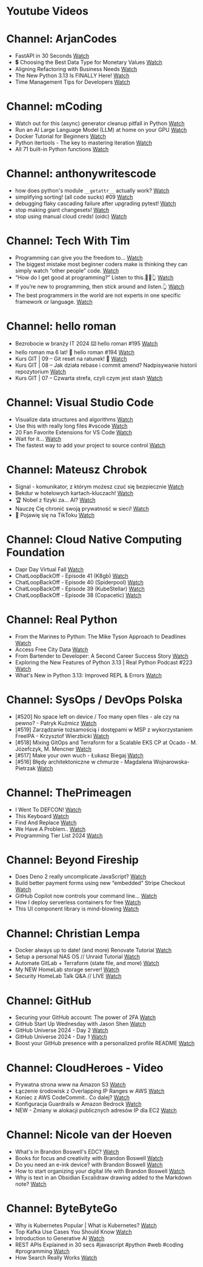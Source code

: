 
Youtube Videos
==============

# Channel: ArjanCodes
  
 - FastAPI in 30 Seconds  [Watch](https://youtu.be/lX_G0l9jU94)  
 - 💲 Choosing the Best Data Type for Monetary Values  [Watch](https://youtu.be/J_iTz2C1c-Y)  
 - Aligning Refactoring with Business Needs  [Watch](https://youtu.be/kdWgmxxVDd0)  
 - The New Python 3.13 Is FINALLY Here!  [Watch](https://youtu.be/eUDGlxu_-ic)  
 - Time Management Tips for Developers  [Watch](https://youtu.be/bgwg-dTIdMs)
# Channel: mCoding
  
 - Watch out for this (async) generator cleanup pitfall in Python  [Watch](https://youtu.be/N56Jrqc7SBk)  
 - Run an AI Large Language Model (LLM) at home on your GPU  [Watch](https://youtu.be/RejIVgfER-4)  
 - Docker Tutorial for Beginners  [Watch](https://youtu.be/b0HMimUb4f0)  
 - Python itertools - The key to mastering iteration  [Watch](https://youtu.be/1p7xa_BHYDs)  
 - All 71 built-in Python functions  [Watch](https://youtu.be/7Qu_KXc7xSI)
# Channel: anthonywritescode
  
 - how does python's module `__getattr__` actually work?  [Watch](https://youtu.be/K1-wYUSQoF8)  
 - simplifying sorting! (all code sucks) #09  [Watch](https://youtu.be/VEG2kj87Uxw)  
 - debugging flaky cascading failure after upgrading pytest!  [Watch](https://youtu.be/zyZXdvJgGPM)  
 - stop making giant changesets!  [Watch](https://youtu.be/Gu6XrmfwivI)  
 - stop using manual cloud creds! (oidc)  [Watch](https://youtu.be/YCGb7RP960E)
# Channel: Tech With Tim
  
 - Programming can give you the freedom to...  [Watch](https://youtu.be/wgnsowoEnwE)  
 - The biggest mistake most beginner coders make is thinking they can simply watch “other people” code.  [Watch](https://youtu.be/zpn-b0Y-tpo)  
 - “How do I get good at programming?” Listen to this.👨‍💻👆  [Watch](https://youtu.be/fMKnVlCtT9w)  
 - If you’re new to programming, then stick around and listen.👆  [Watch](https://youtu.be/8Wq8NZGurfU)  
 - The best programmers in the world are not experts in one specific framework or language.  [Watch](https://youtu.be/3QTOavyl2DU)
# Channel: hello roman
  
 - Bezrobocie w branży IT 2024 ⌨️ hello roman #195  [Watch](https://youtu.be/3A0h9uNj0Z4)  
 - hello roman ma 6 lat!  🎉  hello roman #194  [Watch](https://youtu.be/2VcweF4sVRE)  
 - Kurs GIT | 09 – Git reset na ratunek! 🛟  [Watch](https://youtu.be/vri36csppEY)  
 - Kurs GIT | 08 – Jak działa rebase i commit amend? Nadpisywanie historii repozytorium  [Watch](https://youtu.be/4GKI4Gz97TE)  
 - Kurs GIT | 07 – Czwarta strefa, czyli czym jest stash  [Watch](https://youtu.be/T9n2tF60cY0)
# Channel: Visual Studio Code
  
 - Visualize data structures and algorithms  [Watch](https://youtu.be/uehCDW1fxUw)  
 - Use this with really long files #vscode  [Watch](https://youtu.be/dbGu7SiFL50)  
 - 20 Fan Favorite Extensions for VS Code  [Watch](https://youtu.be/mI5My0cBTv4)  
 - Wait for it...  [Watch](https://youtu.be/TjvTvrJYt1A)  
 - The fastest way to add your project to source control  [Watch](https://youtu.be/FNJys9GkTAY)
# Channel: Mateusz Chrobok
  
 - Signal - komunikator, z którym możesz czuć się bezpiecznie  [Watch](https://youtu.be/iwB_zC51KlY)  
 - Bekdur w hotelowych kartach-kluczach!  [Watch](https://youtu.be/-EA6F9BkSMQ)  
 - 🏆 Nobel z fizyki za… AI?  [Watch](https://youtu.be/Bf-v0cstZwg)  
 - Nauczę Cię chronić swoją prywatność w sieci!  [Watch](https://youtu.be/rMgll5bpPS0)  
 - 🤳 Pojawię się na TikToku  [Watch](https://youtu.be/DGEZZtysMfc)
# Channel: Cloud Native Computing Foundation
  
 - Dapr Day Virtual Fall  [Watch](https://youtu.be/9pjpDmIT-S0)  
 - ChatLoopBackOff - Episode 41 (K8gb)  [Watch](https://youtu.be/tKUNI6E1_7c)  
 - ChatLoopBackOff - Episode 40 (Spiderpool)  [Watch](https://youtu.be/GiCOnFCwRno)  
 - ChatLoopBackOff - Episode 39 (KubeStellar)  [Watch](https://youtu.be/fZJewWN29EE)  
 - ChatLoopBackOff - Episode 38 (Copacetic)  [Watch](https://youtu.be/8eBaDvNQckY)
# Channel: Real Python
  
 - From the Marines to Python: The Mike Tyson Approach to Deadlines  [Watch](https://youtu.be/Wn_clqsplMQ)  
 - Access Free City Data  [Watch](https://youtu.be/s-Jv-qW8IAU)  
 - From Bartender to Developer: A Second Career Success Story  [Watch](https://youtu.be/ZNXVsi-Yptc)  
 - Exploring the New Features of Python 3.13 | Real Python Podcast #223  [Watch](https://youtu.be/3FrQf3yp8tE)  
 - What's New in Python 3.13: Improved REPL & Errors  [Watch](https://youtu.be/vBqP_xCdTPg)
# Channel: SysOps / DevOps Polska
  
 - [#520] No space left on device / Too many open files - ale czy na pewno? - Patryk Kuźmicz  [Watch](https://youtu.be/mhoB8ZSUbbw)  
 - [#519] Zarządzanie tożsamością i dostępami w MSP z wykorzystaniem FreeIPA - Krzysztof Wierzbicki  [Watch](https://youtu.be/Gu0ziZbrlmY)  
 - [#518] Mixing GitOps and Terraform for a Scalable EKS CP at Ocado - M. Józefczyk, M. Mencner  [Watch](https://youtu.be/Bgkd07dxaBA)  
 - [#517] Make your own wuch - Łukasz Biegaj  [Watch](https://youtu.be/-czhK508ABc)  
 - [#516] Błędy architektoniczne w chmurze - Magdalena Wojnarowska-Pietrzak  [Watch](https://youtu.be/rp2kFFfk2Hc)
# Channel: ThePrimeagen
  
 - I Went To DEFCON!  [Watch](https://youtu.be/GwcFxTuMYmU)  
 - This Keyboard  [Watch](https://youtu.be/dhuX9t2j5Hc)  
 - Find And Replace  [Watch](https://youtu.be/v2a6Nv7RSd0)  
 - We Have A Problem..  [Watch](https://youtu.be/1-0r90bm6CE)  
 - Programming Tier List 2024  [Watch](https://youtu.be/c3yRbrYIUeo)
# Channel: Beyond Fireship
  
 - Does Deno 2 really uncomplicate JavaScript?  [Watch](https://youtu.be/8IHhvkaVqVE)  
 - Build better payment forms using new “embedded” Stripe Checkout  [Watch](https://youtu.be/7WFXl4-aCxs)  
 - GitHub Copilot now controls your command line...  [Watch](https://youtu.be/P8MfgV9us4o)  
 - How I deploy serverless containers for free  [Watch](https://youtu.be/cw34KMPSt4k)  
 - This UI component library is mind-blowing  [Watch](https://youtu.be/RPa3_AD1_Vs)
# Channel: Christian Lempa
  
 - Docker always up to date! (and more) Renovate Tutorial  [Watch](https://youtu.be/FoUE3HPorPY)  
 - Setup a personal NAS OS // Unraid Tutorial  [Watch](https://youtu.be/Y2VkyZiPaM8)  
 - Automate GitLab + Terraform (state file, and more)  [Watch](https://youtu.be/X-Amz-Hdy8Q)  
 - My NEW HomeLab storage server!  [Watch](https://youtu.be/HriJkdgNlKs)  
 - Security HomeLab Talk Q&A // LIVE  [Watch](https://youtu.be/Xufa5nrd4SA)
# Channel: GitHub
  
 - Securing your GitHub account: The power of 2FA  [Watch](https://youtu.be/JsSlGxt-3vo)  
 - GitHub Start Up Wednesday with Jason Shen  [Watch](https://youtu.be/IfvJMcLrTkA)  
 - GitHub Universe 2024 - Day 2  [Watch](https://youtu.be/951OQEn4SN0)  
 - GitHub Universe 2024 - Day 1  [Watch](https://youtu.be/5ov2NYBdGSw)  
 - Boost your GitHub presence with a personalized profile README  [Watch](https://youtu.be/iYqeSB4S9h4)
# Channel: CloudHeroes - Video
  
 - Prywatna strona www na Amazon S3  [Watch](https://youtu.be/483QNc4XXBc)  
 - Łączenie środowisk z Overlapping IP Ranges w AWS  [Watch](https://youtu.be/71qb57dMMFs)  
 - Koniec z AWS CodeCommit.. Co dalej?  [Watch](https://youtu.be/fkggBFBDOVk)  
 - Konfiguracja Guardrails w Amazon Bedrock  [Watch](https://youtu.be/mVQrBKucLGM)  
 - NEW - Zmiany w alokacji publicznych adresów IP dla EC2  [Watch](https://youtu.be/ltZzJRP3Wxg)
# Channel: Nicole van der Hoeven
  
 - What's in Brandon Boswell's EDC?  [Watch](https://youtu.be/Noswl0jCA4k)  
 - Books for focus and creativity with Brandon Boswell  [Watch](https://youtu.be/Ugc4U8Rx7RM)  
 - Do you need an e-ink device? with Brandon Boswell  [Watch](https://youtu.be/uUKPV6mWMFM)  
 - How to start organizing your digital life with Brandon Boswell  [Watch](https://youtu.be/Ykhyw3T3ICU)  
 - Why is text in an Obsidian Excalidraw drawing added to the Markdown note?  [Watch](https://youtu.be/HG5IuDIWHgY)
# Channel: ByteByteGo
  
 - Why is Kubernetes Popular | What is Kubernetes?  [Watch](https://youtu.be/lv0DdVLZuHc)  
 - Top Kafka Use Cases You Should Know  [Watch](https://youtu.be/Ajz6dBp_EB4)  
 - Introduction to Generative AI  [Watch](https://youtu.be/2p5OHDxR2l8)  
 - REST APIs Explained in 30 secs #javascript #python #web #coding #programming  [Watch](https://youtu.be/hQUjpbb75eY)  
 - How Search Really Works  [Watch](https://youtu.be/TByRaraQqW4)